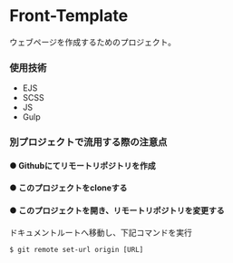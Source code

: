 # Front-Template

ウェブページを作成するためのプロジェクト。

### 使用技術
* EJS
* SCSS
* JS
* Gulp

### 別プロジェクトで流用する際の注意点

#### ● Githubにてリモートリポジトリを作成

#### ● このプロジェクトをcloneする

#### ● このプロジェクトを開き、リモートリポジトリを変更する　

ドキュメントルートへ移動し、下記コマンドを実行
```
$ git remote set-url origin [URL]
```
